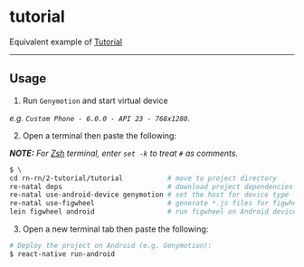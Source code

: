 tutorial
========

Equivalent example of [Tutorial]

-------------------------------------------------------------------------------

Usage
-----

1. Run `Genymotion` and start virtual device

  _e.g. `Custom Phone - 6.0.0 - API 23 - 768x1280`._

2. Open a terminal then paste the following:

  _**NOTE:** For [Zsh] terminal, enter `set -k` to treat `#` as comments._

  ``` bash
  $ \
  cd rn-rn/2-tutorial/tutorial           # move to project directory
  re-natal deps                          # download project dependencies
  re-natal use-android-device genymotion # set the host for device type
  re-natal use-figwheel                  # generate *.js files for figwheel
  lein figwheel android                  # run figwheel on Android device (e.g. Genymotion)
  ```

3. Open a new terminal tab then paste the following:

  ``` bash
  # Deploy the project on Android (e.g. Genymotion):
  $ react-native run-android
  ```

[Tutorial]: https://facebook.github.io/react-native/docs/tutorial.html
[Zsh]: http://www.zsh.org
